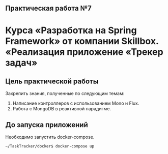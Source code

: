 
## Практическая работа №7
# Курса «Разработка на Spring Framework» от компании Skillbox. «Реализация приложение «Трекер задач»
## Цель практической работы
Закрепить знания, полученные по следующим темам:
<ol>
<li>Написание контроллеров с использованием Mono и Flux.</li>
<li>Работа с MongoDB в реактивной парадигме.</li>
</ol>

## До запуска приложений

Необходимо запустить docker-compose.
```
~/TaskTracker/docker$ docker-compose up
```